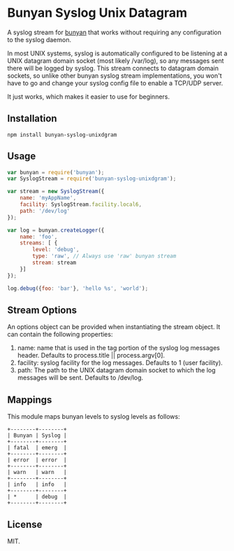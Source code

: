 # Bunyan Syslog Unix Datagram

A syslog stream for [bunyan](https://github.com/trentm/node-bunyan) that works without requiring
any configuration to the syslog daemon.

In most UNIX systems, syslog is automatically configured to be listening at a UNIX datagram
domain socket (most likely /var/log), so any messages sent there will be logged by syslog.
This stream connects to datagram domain sockets, so unlike other bunyan syslog stream
implementations, you won't have to go and change your syslog config file to enable a
TCP/UDP server.

It just works, which makes it easier to use for beginners.

## Installation

    npm install bunyan-syslog-unixdgram

## Usage

```javascript
var bunyan = require('bunyan');
var SyslogStream = require('bunyan-syslog-unixdgram');

var stream = new SyslogStream({
    name: 'myAppName',
    facility: SyslogStream.facility.local6,
    path: '/dev/log'
});

var log = bunyan.createLogger({
	name: 'foo',
	streams: [ {
		level: 'debug',
		type: 'raw', // Always use 'raw' bunyan stream
		stream: stream
	}]
});

log.debug({foo: 'bar'}, 'hello %s', 'world');
```

## Stream Options

An options object can be provided when instantiating the stream object.
It can contain the following properties:

1. name: name that is used in the tag portion of the syslog log messages header. Defaults to process.title || process.argv[0].
2. facility: syslog facility for the log messages. Defaults to 1 (user facility).
3. path: The path to the UNIX datagram domain socket to which the log messages will be sent. Defaults to /dev/log.

## Mappings

This module maps bunyan levels to syslog levels as follows:

```
+--------+--------+
| Bunyan | Syslog |
+--------+--------+
| fatal  | emerg  |
+--------+--------+
| error  | error  |
+--------+--------+
| warn   | warn   |
+--------+--------+
| info   | info   |
+--------+--------+
| *      | debug  |
+--------+--------+
```

## License

MIT.
